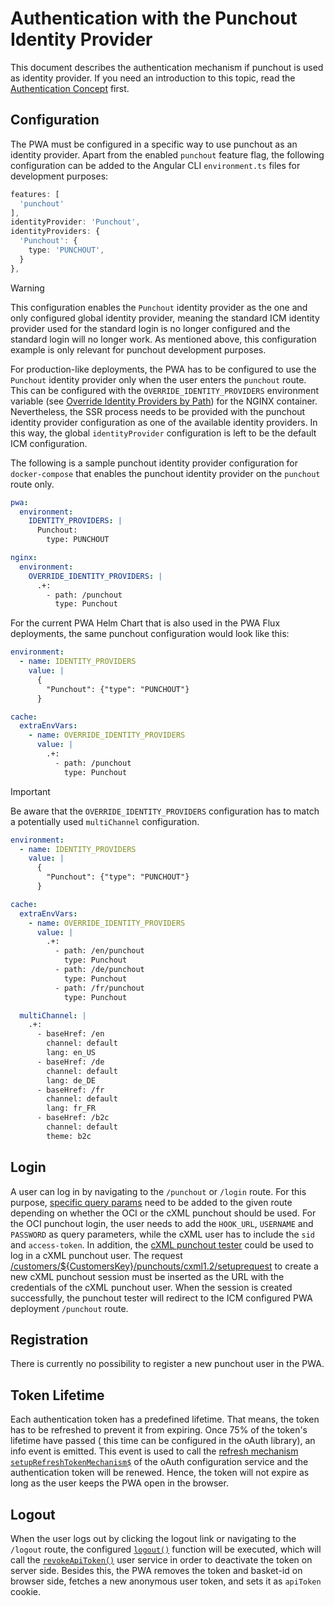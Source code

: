 <!--
kb_guide
kb_pwa
kb_everyone
kb_sync_latest_only
-->

# Authentication with the Punchout Identity Provider

This document describes the authentication mechanism if punchout is used as identity provider.
If you need an introduction to this topic, read the [Authentication Concept](../concepts/authentication.md) first.

## Configuration

The PWA must be configured in a specific way to use punchout as an identity provider.
Apart from the enabled `punchout` feature flag, the following configuration can be added to the Angular CLI `environment.ts` files for development purposes:

```typescript
features: [
  'punchout'
],
identityProvider: 'Punchout',
identityProviders: {
  'Punchout': {
    type: 'PUNCHOUT',
  }
},
```

> [!WARNING]
> This configuration enables the `Punchout` identity provider as the one and only configured global identity provider, meaning the standard ICM identity provider used for the standard login is no longer configured and the standard login will no longer work. As mentioned above, this configuration example is only relevant for punchout development purposes.

For production-like deployments, the PWA has to be configured to use the `Punchout` identity provider only when the user enters the `punchout` route.
This can be configured with the `OVERRIDE_IDENTITY_PROVIDERS` environment variable (see [Override Identity Providers by Path][nginx-startup]) for the NGINX container.
Nevertheless, the SSR process needs to be provided with the punchout identity provider configuration as one of the available identity providers.
In this way, the global `identityProvider` configuration is left to be the default ICM configuration.

The following is a sample punchout identity provider configuration for `docker-compose` that enables the punchout identity provider on the `punchout` route only.

```yaml
pwa:
  environment:
    IDENTITY_PROVIDERS: |
      Punchout:
        type: PUNCHOUT

nginx:
  environment:
    OVERRIDE_IDENTITY_PROVIDERS: |
      .+:
        - path: /punchout
          type: Punchout
```

For the current PWA Helm Chart that is also used in the PWA Flux deployments, the same punchout configuration would look like this:

```yaml
environment:
  - name: IDENTITY_PROVIDERS
    value: |
      {
        "Punchout": {"type": "PUNCHOUT"}
      }

cache:
  extraEnvVars:
    - name: OVERRIDE_IDENTITY_PROVIDERS
      value: |
        .+:
          - path: /punchout
            type: Punchout
```

> [!IMPORTANT]  
> Be aware that the `OVERRIDE_IDENTITY_PROVIDERS` configuration has to match a potentially used `multiChannel` configuration.

```yaml
environment:
  - name: IDENTITY_PROVIDERS
    value: |
      {
        "Punchout": {"type": "PUNCHOUT"}
      }

cache:
  extraEnvVars:
    - name: OVERRIDE_IDENTITY_PROVIDERS
      value: |
        .+:
          - path: /en/punchout
            type: Punchout
          - path: /de/punchout
            type: Punchout
          - path: /fr/punchout
            type: Punchout

  multiChannel: |
    .+:
      - baseHref: /en
        channel: default
        lang: en_US
      - baseHref: /de
        channel: default
        lang: de_DE
      - baseHref: /fr
        channel: default
        lang: fr_FR
      - baseHref: /b2c
        channel: default
        theme: b2c
```

## Login

A user can log in by navigating to the `/punchout` or `/login` route.
For this purpose, [specific query params](../../src/app/extensions/punchout/identity-provider/punchout-identity-provider.ts) need to be added to the given route depending on whether the OCI or the cXML punchout should be used.
For the OCI punchout login, the user needs to add the `HOOK_URL`, `USERNAME` and `PASSWORD` as query parameters, while the cXML user has to include the `sid` and `access-token`.
In addition, the [cXML punchout tester](https://punchoutcommerce.com/tools/cxml-punchout-tester) could be used to log in a cXML punchout user.
The request [/customers/${CustomersKey}/punchouts/cxml1.2/setuprequest](https://support.intershop.com/kb/index.php/Display/29L952#l1142) to create a new cXML punchout session must be inserted as the URL with the credentials of the cXML punchout user.
When the session is created successfully, the punchout tester will redirect to the ICM configured PWA deployment `/punchout` route.

## Registration

There is currently no possibility to register a new punchout user in the PWA.

## Token Lifetime

Each authentication token has a predefined lifetime.
That means, the token has to be refreshed to prevent it from expiring.
Once 75% of the token's lifetime have passed ( this time can be configured in the oAuth library), an info event is emitted.
This event is used to call the [refresh mechanism `setupRefreshTokenMechanism$`](../../src/app/core/services/token/token.service.ts) of the oAuth configuration service and the authentication token will be renewed.
Hence, the token will not expire as long as the user keeps the PWA open in the browser.

## Logout

When the user logs out by clicking the logout link or navigating to the `/logout` route, the configured [`logout()`](../../src/app/extensions/punchout/identity-provider/punchout-identity-provider.ts) function will be executed, which will call the [`revokeApiToken()`](../../src/app/core/services/user/user.service.ts) user service in order to deactivate the token on server side.
Besides this, the PWA removes the token and basket-id on browser side, fetches a new anonymous user token, and sets it as `apiToken` cookie.

[ssr-startup]: ../guides/ssr-startup.md
[nginx-startup]: ../guides/nginx-startup.md
